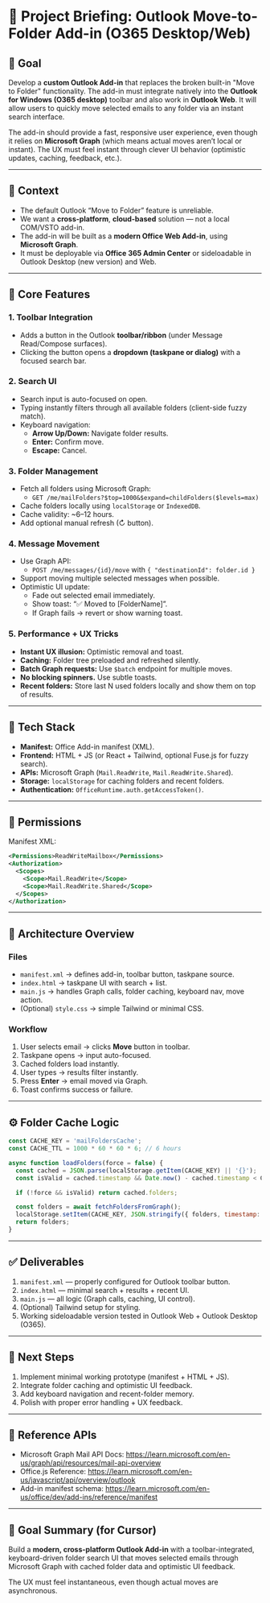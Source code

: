 # 📄 Project Briefing: Outlook Move-to-Folder Add-in (O365 Desktop/Web)

## 🎯 Goal
Develop a **custom Outlook Add-in** that replaces the broken built-in "Move to Folder" functionality. The add-in must integrate natively into the **Outlook for Windows (O365 desktop)** toolbar and also work in **Outlook Web**. It will allow users to quickly move selected emails to any folder via an instant search interface.

The add-in should provide a fast, responsive user experience, even though it relies on **Microsoft Graph** (which means actual moves aren’t local or instant). The UX must feel instant through clever UI behavior (optimistic updates, caching, feedback, etc.).

---

## 🧠 Context
- The default Outlook “Move to Folder” feature is unreliable.
- We want a **cross-platform**, **cloud-based** solution — not a local COM/VSTO add-in.
- The add-in will be built as a **modern Office Web Add-in**, using **Microsoft Graph**.
- It must be deployable via **Office 365 Admin Center** or sideloadable in Outlook Desktop (new version) and Web.

---

## 🧩 Core Features
### 1. Toolbar Integration
- Adds a button in the Outlook **toolbar/ribbon** (under Message Read/Compose surfaces).
- Clicking the button opens a **dropdown (taskpane or dialog)** with a focused search bar.

### 2. Search UI
- Search input is auto-focused on open.
- Typing instantly filters through all available folders (client-side fuzzy match).
- Keyboard navigation:
  - **Arrow Up/Down:** Navigate folder results.
  - **Enter:** Confirm move.
  - **Escape:** Cancel.

### 3. Folder Management
- Fetch all folders using Microsoft Graph:
  - `GET /me/mailFolders?$top=1000&$expand=childFolders($levels=max)`
- Cache folders locally using `localStorage` or `IndexedDB`.
- Cache validity: ~6–12 hours.
- Add optional manual refresh (↻ button).

### 4. Message Movement
- Use Graph API:
  - `POST /me/messages/{id}/move` with `{ "destinationId": folder.id }`
- Support moving multiple selected messages when possible.
- Optimistic UI update:
  - Fade out selected email immediately.
  - Show toast: “✅ Moved to [FolderName]”.
  - If Graph fails → revert or show warning toast.

### 5. Performance + UX Tricks
- **Instant UX illusion:** Optimistic removal and toast.
- **Caching:** Folder tree preloaded and refreshed silently.
- **Batch Graph requests:** Use `$batch` endpoint for multiple moves.
- **No blocking spinners.** Use subtle toasts.
- **Recent folders:** Store last N used folders locally and show them on top of results.

---

## 🧰 Tech Stack
- **Manifest:** Office Add-in manifest (XML).
- **Frontend:** HTML + JS (or React + Tailwind, optional Fuse.js for fuzzy search).
- **APIs:** Microsoft Graph (`Mail.ReadWrite`, `Mail.ReadWrite.Shared`).
- **Storage:** `localStorage` for caching folders and recent folders.
- **Authentication:** `OfficeRuntime.auth.getAccessToken()`.

---

## 🔐 Permissions
Manifest XML:
```xml
<Permissions>ReadWriteMailbox</Permissions>
<Authorization>
  <Scopes>
    <Scope>Mail.ReadWrite</Scope>
    <Scope>Mail.ReadWrite.Shared</Scope>
  </Scopes>
</Authorization>
```

---

## 🧱 Architecture Overview
### Files
- `manifest.xml` → defines add-in, toolbar button, taskpane source.
- `index.html` → taskpane UI with search + list.
- `main.js` → handles Graph calls, folder caching, keyboard nav, move action.
- (Optional) `style.css` → simple Tailwind or minimal CSS.

### Workflow
1. User selects email → clicks **Move** button in toolbar.
2. Taskpane opens → input auto-focused.
3. Cached folders load instantly.
4. User types → results filter instantly.
5. Press **Enter** → email moved via Graph.
6. Toast confirms success or failure.

---

## ⚙️ Folder Cache Logic
```js
const CACHE_KEY = 'mailFoldersCache';
const CACHE_TTL = 1000 * 60 * 60 * 6; // 6 hours

async function loadFolders(force = false) {
  const cached = JSON.parse(localStorage.getItem(CACHE_KEY) || '{}');
  const isValid = cached.timestamp && Date.now() - cached.timestamp < CACHE_TTL;

  if (!force && isValid) return cached.folders;

  const folders = await fetchFoldersFromGraph();
  localStorage.setItem(CACHE_KEY, JSON.stringify({ folders, timestamp: Date.now() }));
  return folders;
}
```

---

## ✅ Deliverables
1. `manifest.xml` — properly configured for Outlook toolbar button.
2. `index.html` — minimal search + results + recent UI.
3. `main.js` — all logic (Graph calls, caching, UI control).
4. (Optional) Tailwind setup for styling.
5. Working sideloadable version tested in Outlook Web + Outlook Desktop (O365).

---

## 🧭 Next Steps
1. Implement minimal working prototype (manifest + HTML + JS).
2. Integrate folder caching and optimistic UI feedback.
3. Add keyboard navigation and recent-folder memory.
4. Polish with proper error handling + UX feedback.

---

## 🔎 Reference APIs
- Microsoft Graph Mail API Docs: https://learn.microsoft.com/en-us/graph/api/resources/mail-api-overview
- Office.js Reference: https://learn.microsoft.com/en-us/javascript/api/overview/outlook
- Add-in manifest schema: https://learn.microsoft.com/en-us/office/dev/add-ins/reference/manifest

---

## 🧭 Goal Summary (for Cursor)
Build a **modern, cross-platform Outlook Add-in** with a toolbar-integrated, keyboard-driven folder search UI that moves selected emails through Microsoft Graph with cached folder data and optimistic UI feedback.

The UX must feel instantaneous, even though actual moves are asynchronous.

